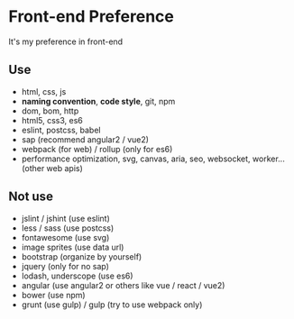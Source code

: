 # Front-end Preference
It's my preference in front-end

## Use

- html, css, js
- **naming convention**, **code style**, git, npm
- dom, bom, http
- html5, css3, es6
- eslint, postcss, babel
- sap (recommend angular2 / vue2)
- webpack (for web) / rollup (only for es6)
- performance optimization, svg, canvas, aria, seo, websocket, worker... (other web apis)

## Not use

- jslint / jshint (use eslint)
- less / sass (use postcss)
- fontawesome (use svg)
- image sprites (use data url)
- bootstrap (organize by yourself)
- jquery (only for no sap)
- lodash, underscope (use es6)
- angular (use angular2 or others like vue / react / vue2)
- bower (use npm)
- grunt (use gulp) / gulp (try to use webpack only)
